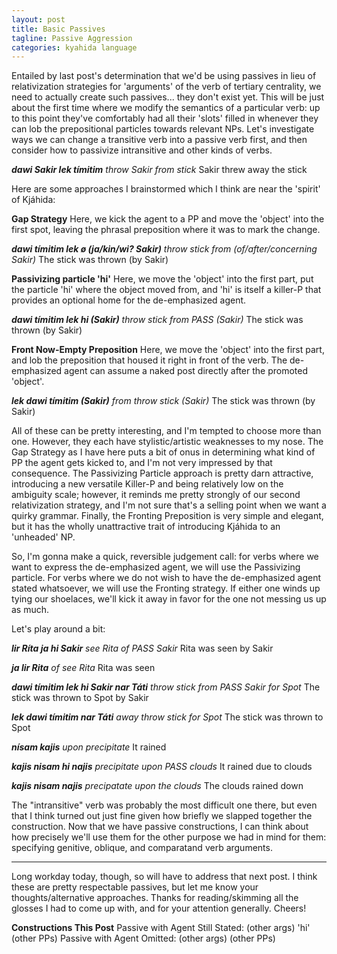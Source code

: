 ```yaml
---
layout: post
title: Basic Passives
tagline: Passive Aggression 
categories: kyahida language
---
```


Entailed by last post's determination that we'd be using passives in lieu of relativization strategies for 'arguments' of the verb of tertiary centrality, we need to actually create such passives... they don't exist yet. This will be just about the first time where we modify the semantics of a particular verb: up to this point they've comfortably had all their 'slots' filled in whenever they can lob the prepositional particles towards relevant NPs. Let's investigate ways we can change a transitive verb into a passive verb first, and then consider how to passivize intransitive and other kinds of verbs.

**_dawi Sakir lek tímitim_**
_throw Sakir from stick_
Sakir threw away the stick

Here are some approaches I brainstormed which I think are near the 'spirit' of Kjáhida:

**Gap Strategy**
Here, we kick the agent to a PP and move the 'object' into the first spot, leaving the phrasal preposition where it was to mark the change.

**_dawi tímitim lek ø (ja/kin/wi? Sakir)_**
_throw stick from (of/after/concerning Sakir)_
The stick was thrown (by Sakir)

**Passivizing particle 'hi'**
Here, we move the 'object' into the first part, put the particle 'hi' where the object moved from, and 'hi' is itself a killer-P that provides an optional home for the de-emphasized agent.

**_dawi tímitim lek hi (Sakir)_**
_throw stick from PASS (Sakir)_
The stick was thrown (by Sakir)

**Front Now-Empty Preposition**
Here, we move the 'object' into the first part, and lob the preposition that housed it right in front of the verb. The de-emphasized agent can assume a naked post directly after the promoted 'object'.

**_lek dawi tímitim (Sakir)_**
_from throw stick (Sakir)_
The stick was thrown (by Sakir)

All of these can be pretty interesting, and I'm tempted to choose more than one. However, they each have stylistic/artistic weaknesses to my nose. The Gap Strategy as I have here puts a bit of onus in determining what kind of PP the agent gets kicked to, and I'm not very impressed by that consequence. The Passivizing Particle approach is pretty darn attractive, introducing a new versatile Killer-P and being relatively low on the ambiguity scale; however, it reminds me pretty strongly of our second relativization strategy, and I'm not sure that's a selling point when we want a quirky grammar. Finally, the Fronting Preposition is very simple and elegant, but it has the wholly unattractive trait of introducing Kjáhida to an 'unheaded' NP.

So, I'm gonna make a quick, reversible judgement call: for verbs where we want to express the de-emphasized agent, we will use the Passivizing particle. For verbs where we do not wish to have the de-emphasized agent stated whatsoever, we will use the Fronting strategy. If either one winds up tying our shoelaces, we'll kick it away in favor for the one not messing us up as much.

Let's play around a bit:

**_lir Ríta ja hi Sakir_**
_see Rita of PASS Sakir_
Rita was seen by Sakir

**_ja lir Rita_**
_of see Rita_
Rita was seen

**_dawi tímitim lek hi Sakir nar Táti_**
_throw stick from PASS Sakir for Spot_
The stick was thrown to Spot by Sakir

**_lek dawi tímitim nar Táti_**
_away throw stick for Spot_
The stick was thrown to Spot

**_nísam kajis_**
_upon precipitate_
It rained

**_kajis nisam hi najis_**
_precipitate upon PASS clouds_
It rained due to clouds

**_kajis nisam najis_**
_precipatate upon the clouds_
The clouds rained down

The "intransitive" verb was probably the most difficult one there, but even that I think turned out just fine given how briefly we slapped together the construction. Now that we have passive constructions, I can think about how precisely we'll use them for the other purpose we had in mind for them: specifying genitive, oblique, and comparatand verb arguments.

-----------

Long workday today, though, so will have to address that next post. I think these are pretty respectable passives, but let me know your thoughts/alternative approaches. Thanks for reading/skimming all the glosses I had to come up with, and for your attention generally. Cheers!

**Constructions This Post**
Passive with Agent Still Stated: <verb> <promoted NP> (other args) <promoted-beyond particle> 'hi' <agent> (other PPs)
Passive with Agent Omitted: <promoted-beyond particle> <verb> <promotedNP> (other args) (other PPs)
